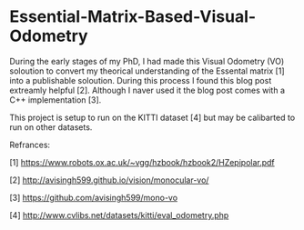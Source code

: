# Essential-Matrix-Based-Visual-Odometry

During the early stages of my PhD, I had made this Visual Odometry (VO) soloution to convert my theorical understanding of the Essental matrix [1] into a publishable soloution. During this process I found this blog post extreamly helpful [2].  Although I naver used it the blog post comes with a C++ implementation [3].

This project is setup to run on the KITTI dataset [4] but may be calibarted to run on other datasets.





Refrances:

[1] https://www.robots.ox.ac.uk/~vgg/hzbook/hzbook2/HZepipolar.pdf

[2] http://avisingh599.github.io/vision/monocular-vo/ 

[3] https://github.com/avisingh599/mono-vo

[4] http://www.cvlibs.net/datasets/kitti/eval_odometry.php
